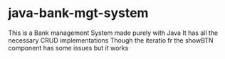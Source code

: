 # java-bank-mgt-system
This is a Bank management System made purely with Java
It has all the necessary CRUD implementations
Though the iteratio fr the showBTN component has some issues but it works
